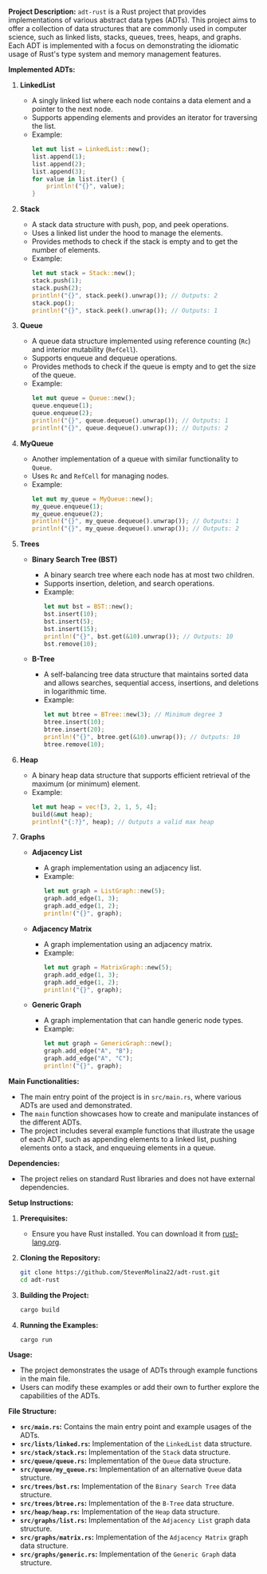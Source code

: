 **Project Description:**
`adt-rust` is a Rust project that provides implementations of various abstract data types (ADTs). This project aims to offer a collection of data structures that are commonly used in computer science, such as linked lists, stacks, queues, trees, heaps, and graphs. Each ADT is implemented with a focus on demonstrating the idiomatic usage of Rust's type system and memory management features.

**Implemented ADTs:**

1. **LinkedList**

   - A singly linked list where each node contains a data element and a pointer to the next node.
   - Supports appending elements and provides an iterator for traversing the list.
   - Example:
     ```rust
     let mut list = LinkedList::new();
     list.append(1);
     list.append(2);
     list.append(3);
     for value in list.iter() {
         println!("{}", value);
     }
     ```

2. **Stack**

   - A stack data structure with push, pop, and peek operations.
   - Uses a linked list under the hood to manage the elements.
   - Provides methods to check if the stack is empty and to get the number of elements.
   - Example:
     ```rust
     let mut stack = Stack::new();
     stack.push(1);
     stack.push(2);
     println!("{}", stack.peek().unwrap()); // Outputs: 2
     stack.pop();
     println!("{}", stack.peek().unwrap()); // Outputs: 1
     ```

3. **Queue**

   - A queue data structure implemented using reference counting (`Rc`) and interior mutability (`RefCell`).
   - Supports enqueue and dequeue operations.
   - Provides methods to check if the queue is empty and to get the size of the queue.
   - Example:
     ```rust
     let mut queue = Queue::new();
     queue.enqueue(1);
     queue.enqueue(2);
     println!("{}", queue.dequeue().unwrap()); // Outputs: 1
     println!("{}", queue.dequeue().unwrap()); // Outputs: 2
     ```

4. **MyQueue**

   - Another implementation of a queue with similar functionality to `Queue`.
   - Uses `Rc` and `RefCell` for managing nodes.
   - Example:
     ```rust
     let mut my_queue = MyQueue::new();
     my_queue.enqueue(1);
     my_queue.enqueue(2);
     println!("{}", my_queue.dequeue().unwrap()); // Outputs: 1
     println!("{}", my_queue.dequeue().unwrap()); // Outputs: 2
     ```

5. **Trees**

   - **Binary Search Tree (BST)**

     - A binary search tree where each node has at most two children.
     - Supports insertion, deletion, and search operations.
     - Example:
       ```rust
       let mut bst = BST::new();
       bst.insert(10);
       bst.insert(5);
       bst.insert(15);
       println!("{}", bst.get(&10).unwrap()); // Outputs: 10
       bst.remove(10);
       ```

   - **B-Tree**
     - A self-balancing tree data structure that maintains sorted data and allows searches, sequential access, insertions, and deletions in logarithmic time.
     - Example:
       ```rust
       let mut btree = BTree::new(3); // Minimum degree 3
       btree.insert(10);
       btree.insert(20);
       println!("{}", btree.get(&10).unwrap()); // Outputs: 10
       btree.remove(10);
       ```

6. **Heap**

   - A binary heap data structure that supports efficient retrieval of the maximum (or minimum) element.
   - Example:
     ```rust
     let mut heap = vec![3, 2, 1, 5, 4];
     build(&mut heap);
     println!("{:?}", heap); // Outputs a valid max heap
     ```

7. **Graphs**

   - **Adjacency List**

     - A graph implementation using an adjacency list.
     - Example:
       ```rust
       let mut graph = ListGraph::new(5);
       graph.add_edge(1, 3);
       graph.add_edge(1, 2);
       println!("{}", graph);
       ```

   - **Adjacency Matrix**

     - A graph implementation using an adjacency matrix.
     - Example:
       ```rust
       let mut graph = MatrixGraph::new(5);
       graph.add_edge(1, 3);
       graph.add_edge(1, 2);
       println!("{}", graph);
       ```

   - **Generic Graph**
     - A graph implementation that can handle generic node types.
     - Example:
       ```rust
       let mut graph = GenericGraph::new();
       graph.add_edge("A", "B");
       graph.add_edge("A", "C");
       println!("{}", graph);
       ```

**Main Functionalities:**

- The main entry point of the project is in `src/main.rs`, where various ADTs are used and demonstrated.
- The `main` function showcases how to create and manipulate instances of the different ADTs.
- The project includes several example functions that illustrate the usage of each ADT, such as appending elements to a linked list, pushing elements onto a stack, and enqueuing elements in a queue.

**Dependencies:**

- The project relies on standard Rust libraries and does not have external dependencies.

**Setup Instructions:**

1. **Prerequisites:**

   - Ensure you have Rust installed. You can download it from [rust-lang.org](https://www.rust-lang.org/).

2. **Cloning the Repository:**

   ```sh
   git clone https://github.com/StevenMolina22/adt-rust.git
   cd adt-rust
   ```

3. **Building the Project:**

   ```sh
   cargo build
   ```

4. **Running the Examples:**
   ```sh
   cargo run
   ```

**Usage:**

- The project demonstrates the usage of ADTs through example functions in the main file.
- Users can modify these examples or add their own to further explore the capabilities of the ADTs.

**File Structure:**

- **`src/main.rs`:** Contains the main entry point and example usages of the ADTs.
- **`src/lists/linked.rs`:** Implementation of the `LinkedList` data structure.
- **`src/stack/stack.rs`:** Implementation of the `Stack` data structure.
- **`src/queue/queue.rs`:** Implementation of the `Queue` data structure.
- **`src/queue/my_queue.rs`:** Implementation of an alternative `Queue` data structure.
- **`src/trees/bst.rs`:** Implementation of the `Binary Search Tree` data structure.
- **`src/trees/btree.rs`:** Implementation of the `B-Tree` data structure.
- **`src/heap/heap.rs`:** Implementation of the `Heap` data structure.
- **`src/graphs/list.rs`:** Implementation of the `Adjacency List` graph data structure.
- **`src/graphs/matrix.rs`:** Implementation of the `Adjacency Matrix` graph data structure.
- **`src/graphs/generic.rs`:** Implementation of the `Generic Graph` data structure.
